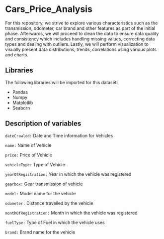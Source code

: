# Cars_Price_Analysis

For this repository, we strive to explore various characteristics such as the transmission, odometer, car brand and other features as part of the initial phase. Afterwards, we will proceed to clean the data to ensure data quality and consistency which includes handling missing values, correcting data types and dealing with outliers. Lastly, we will perform visualization to visually present data distributions, trends, correlations using various plots and charts.

## Libraries
The following libraries will be imported for this dataset:
- Pandas
- Numpy
- Matplotlib
- Seaborn

## Description of variables
`dateCrawled:` Date and Time information for Vehicles

`name:` Name of Vehicle

`price:` Price of Vehicle

`vehicleType:` Type of Vehicle

`yearOfRegistration:` Year in which the vehicle was registered

`gearbox:` Gear transmission of vehicle

`model:` Model name for the vehicle

`odometer:` Distance travelled by the vehicle

`monthOfRegistration:` Month in which the vehicle was registered

`fuelType:` Type of Fuel in which the vehicle uses

`brand:` Brand name for the vehicle




